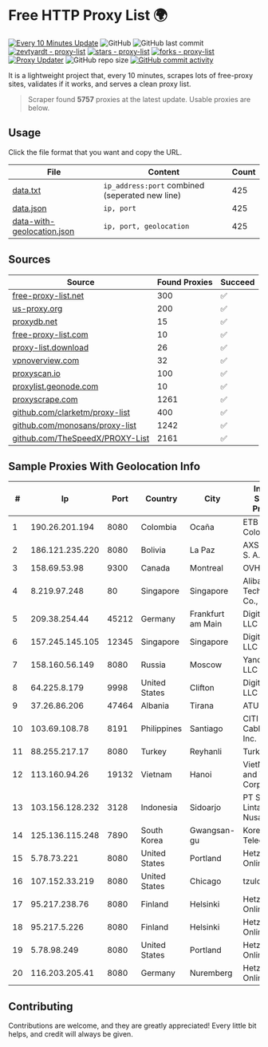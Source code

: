 
# Free HTTP Proxy List 🌍

[![Every 10 Minutes Update](https://github.com/mertguvencli/http-proxy-list/actions/workflows/main.yml/badge.svg?branch=main)](https://github.com/mertguvencli/http-proxy-list/actions/workflows/main.yml)
![GitHub](https://img.shields.io/github/license/mertguvencli/http-proxy-list)
![GitHub last commit](https://img.shields.io/github/last-commit/mertguvencli/http-proxy-list)
[![zevtyardt - proxy-list](https://img.shields.io/static/v1?label=zevtyardt&message=proxy-list&color=blue&logo=github)](https://github.com/zevtyardt/proxy-list "Go to GitHub repo")
[![stars - proxy-list](https://img.shields.io/github/stars/zevtyardt/proxy-list?style=social)](https://github.com/zevtyardt/proxy-list)
[![forks - proxy-list](https://img.shields.io/github/forks/zevtyardt/proxy-list?style=social)](https://github.com/zevtyardt/proxy-list)
[![Proxy Updater](https://github.com/zevtyardt/proxy-list/workflows/Proxy%20Updater/badge.svg)](https://github.com/zevtyardt/proxy-list/actions?query=workflow:"Proxy+Updater")
![GitHub repo size](https://img.shields.io/github/repo-size/zevtyardt/proxy-list)
[![GitHub commit activity](https://img.shields.io/github/commit-activity/m/zevtyardt/proxy-list?logo=commits)](https://github.com/zevtyardt/proxy-list/commits/main)

It is a lightweight project that, every 10 minutes, scrapes lots of free-proxy sites, validates if it works, and serves a clean proxy list.

> Scraper found **5757** proxies at the latest update. Usable proxies are below.

## Usage

Click the file format that you want and copy the URL.

|File|Content|Count|
|----|-------|-----|
|[data.txt](https://raw.githubusercontent.com/mertguvencli/http-proxy-list/main/proxy-list/data.txt)|`ip_address:port` combined (seperated new line)|425|
|[data.json](https://raw.githubusercontent.com/mertguvencli/http-proxy-list/main/proxy-list/data.json)|`ip, port`|425|
|[data-with-geolocation.json](https://raw.githubusercontent.com/mertguvencli/http-proxy-list/main/proxy-list/data-with-geolocation.json)|`ip, port, geolocation`|425|

## Sources

|Source|Found Proxies|Succeed|
|------|-------------|-------|
|[free-proxy-list.net](https://free-proxy-list.net)|300|✅|
|[us-proxy.org](https://www.us-proxy.org)|200|✅|
|[proxydb.net](http://proxydb.net)|15|✅|
|[free-proxy-list.com](https://free-proxy-list.com/?page=&port=&type%5B%5D=http&type%5B%5D=https&up_time=0&search=Search)|10|✅|
|[proxy-list.download](https://www.proxy-list.download/HTTP)|26|✅|
|[vpnoverview.com](https://vpnoverview.com/privacy/anonymous-browsing/free-proxy-servers)|32|✅|
|[proxyscan.io](https://www.proxyscan.io)|100|✅|
|[proxylist.geonode.com](https://proxylist.geonode.com/api/proxy-list?limit=300&page=1&sort_by=lastChecked&sort_type=desc&protocols=http,https)|10|✅|
|[proxyscrape.com](https://api.proxyscrape.com/v2/?request=displayproxies&protocol=http&timeout=10000&country=all&ssl=all&anonymity=all)|1261|✅|
|[github.com/clarketm/proxy-list](https://raw.githubusercontent.com/clarketm/proxy-list/master/proxy-list-raw.txt)|400|✅|
|[github.com/monosans/proxy-list](https://raw.githubusercontent.com/monosans/proxy-list/main/proxies/http.txt)|1242|✅|
|[github.com/TheSpeedX/PROXY-List](https://raw.githubusercontent.com/TheSpeedX/PROXY-List/master/http.txt)|2161|✅|


## Sample Proxies With Geolocation Info

|#|Ip|Port|Country|City|Internet Service Provider|
|-|--|----|-------|----|-------------------------|
|1|190.26.201.194|8080|Colombia|Ocaña|ETB - Colombia|
|2|186.121.235.220|8080|Bolivia|La Paz|AXS Bolivia S. A.|
|3|158.69.53.98|9300|Canada|Montreal|OVH SAS|
|4|8.219.97.248|80|Singapore|Singapore|Alibaba (US) Technology Co., Ltd.|
|5|209.38.254.44|45212|Germany|Frankfurt am Main|DigitalOcean, LLC|
|6|157.245.145.105|12345|Singapore|Singapore|DigitalOcean, LLC|
|7|158.160.56.149|8080|Russia|Moscow|Yandex.Cloud LLC|
|8|64.225.8.179|9998|United States|Clifton|DigitalOcean, LLC|
|9|37.26.86.206|47464|Albania|Tirana|ATU|
|10|103.69.108.78|8191|Philippines|Santiago|CITI Cableworld Inc.|
|11|88.255.217.17|8080|Turkey|Reyhanli|TurkTelekom|
|12|113.160.94.26|19132|Vietnam|Hanoi|VietNam Post and Telecom Corporation|
|13|103.156.128.232|3128|Indonesia|Sidoarjo|PT Skynet Lintas Nusantara|
|14|125.136.115.248|7890|South Korea|Gwangsan-gu|Korea Telecom|
|15|5.78.73.221|8080|United States|Portland|Hetzner Online GmbH|
|16|107.152.33.219|8080|United States|Chicago|tzulo, inc.|
|17|95.217.238.76|8080|Finland|Helsinki|Hetzner Online GmbH|
|18|95.217.5.226|8080|Finland|Helsinki|Hetzner Online GmbH|
|19|5.78.98.249|8080|United States|Portland|Hetzner Online GmbH|
|20|116.203.205.41|8080|Germany|Nuremberg|Hetzner Online GmbH|



## Contributing

Contributions are welcome, and they are greatly appreciated! Every
little bit helps, and credit will always be given.

